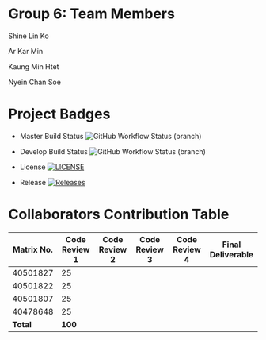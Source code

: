 # Group 6: Team Members

Shine Lin Ko

Ar Kar Min

Kaung Min Htet

Nyein Chan Soe

# Project Badges

- Master Build Status ![GitHub Workflow Status (branch)](https://img.shields.io/github/workflow/status/Jsane001/G6-DevOps/A_workflow_for_DevOps_Coursework/master?style=flat=appveyor)

- Develop Build Status ![GitHub Workflow Status (branch)](https://img.shields.io/github/workflow/status/Jsane001/G6-DevOps/A_workflow_for_DevOps_Coursework/develop?style=flat=appveyor)

- License [![LICENSE](https://img.shields.io/github/license/Jsane001/G6-DevOps.svg?style=flat-square)](https://github.com/Jsane001/G6-DevOps/blob/master/LICENSE)

- Release [![Releases](https://img.shields.io/github/release/Jsane001/G6-DevOps/all.svg?style=flat-square)](https://github.com/Jsane001/G6-DevOps/releases)

# Collaborators Contribution Table

| Matrix No. | Code Review 1 | Code Review 2 | Code Review 3 | Code Review 4 | Final Deliverable |
|------------|---------------|---------------|---------------|---------------|-------------------|
| 40501827   | 25            |               |               |               |                   |
| 40501822   | 25            |               |               |               |                   |
| 40501807   | 25            |               |               |               |                   |
| 40478648   | 25            |               |               |               |                   |
| **Total**  | **100**       |               |               |               |                   |

